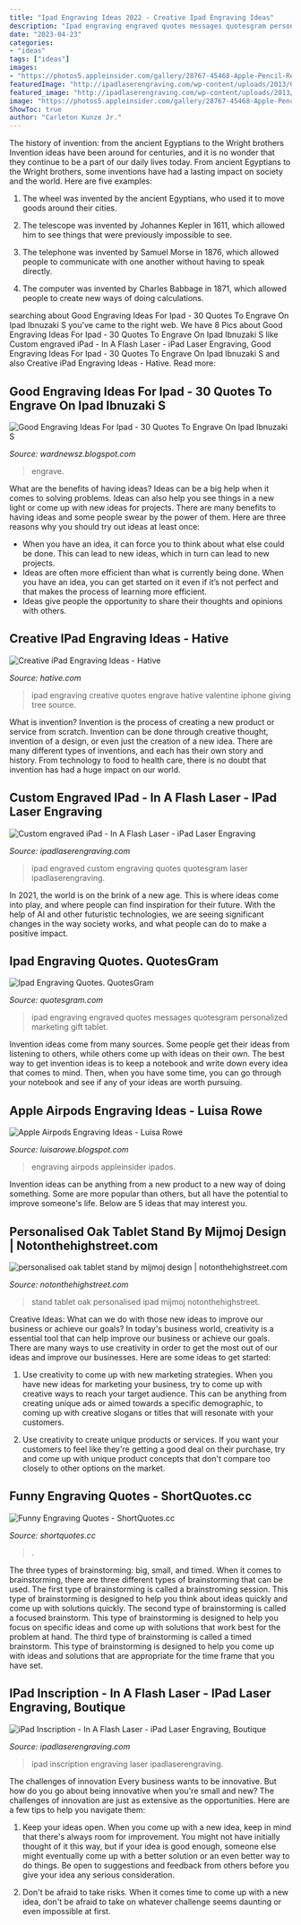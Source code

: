 ```yaml
---
title: "Ipad Engraving Ideas 2022 - Creative Ipad Engraving Ideas"
description: "Ipad engraving engraved quotes messages quotesgram personalized marketing gift tablet"
date: "2023-04-23"
categories:
- "ideas"
tags: ["ideas"]
images:
- "https://photos5.appleinsider.com/gallery/28767-45468-Apple-Pencil-Review-l.jpg"
featuredImage: "http://ipadlaserengraving.com/wp-content/uploads/2013/03/iPad-Inscription.jpg"
featured_image: "http://ipadlaserengraving.com/wp-content/uploads/2013/03/iPad-Inscription.jpg"
image: "https://photos5.appleinsider.com/gallery/28767-45468-Apple-Pencil-Review-l.jpg"
ShowToc: true
author: "Carleton Kunze Jr."
---
```



The history of invention: from the ancient Egyptians to the Wright brothers
Invention ideas have been around for centuries, and it is no wonder that they continue to be a part of our daily lives today. From ancient Egyptians to the Wright brothers, some inventions have had a lasting impact on society and the world. Here are five examples:
1) The wheel was invented by the ancient Egyptians, who used it to move goods around their cities.

2) The telescope was invented by Johannes Kepler in 1611, which allowed him to see things that were previously impossible to see.

3) The telephone was invented by Samuel Morse in 1876, which allowed people to communicate with one another without having to speak directly.

4) The computer was invented by Charles Babbage in 1871, which allowed people to create new ways of doing calculations.

	

		
searching about Good Engraving Ideas For Ipad - 30 Quotes To Engrave On Ipad Ibnuzaki S you've came to the right web. We have 8 Pics about Good Engraving Ideas For Ipad - 30 Quotes To Engrave On Ipad Ibnuzaki S like Custom engraved iPad - In A Flash Laser - iPad Laser Engraving, Good Engraving Ideas For Ipad - 30 Quotes To Engrave On Ipad Ibnuzaki S and also Creative iPad Engraving Ideas - Hative. Read more:
		
    
## Good Engraving Ideas For Ipad - 30 Quotes To Engrave On Ipad Ibnuzaki S

<img loading=lazy src="https://images.squarespace-cdn.com/content/v1/53a68567e4b0f3bbc3a9bd95/1417249611757-NG62QXISICTAFOHVLBF0/ke17ZwdGBToddI8pDm48kK9QFpooq32E6KAKZtIQ0vJ7gQa3H78H3Y0txjaiv_0fDoOvxcdMmMKkDsyUqMSsMWxHk725yiiHCCLfrh8O1z5QPOohDIaIeljMHgDF5CVlOqpeNLcJ80NK65_fV7S1UcZ-eg6Gg9c3atv6wfOs2Upqu-0FhzivXNFzgmLLOyJ01KcsXV-dqmPmf9JV4qUaPg/photo+1.JPG" onerror="this.onerror=null;this.src='https://tse2.mm.bing.net/th?id=OIP.1Y1FYsEZhvWFoXR_R-uUUwHaHa&amp;pid=15.1';" alt="Good Engraving Ideas For Ipad - 30 Quotes To Engrave On Ipad Ibnuzaki S">

_Source: wardnewsz.blogspot.com_

>engrave. 

	

What are the benefits of having ideas?
Ideas can be a big help when it comes to solving problems. Ideas can also help you see things in a new light or come up with new ideas for projects. There are many benefits to having ideas and some people swear by the power of them. Here are three reasons why you should try out ideas at least once: 
- When you have an idea, it can force you to think about what else could be done. This can lead to new ideas, which in turn can lead to new projects. 
- Ideas are often more efficient than what is currently being done. When you have an idea, you can get started on it even if it’s not perfect and that makes the process of learning more efficient. 
- Ideas give people the opportunity to share their thoughts and opinions with others.

    
## Creative IPad Engraving Ideas - Hative

<img loading=lazy src="http://hative.com/wp-content/uploads/2015/05/ipad-engraving-ideas/18-ipad-engraving-ideas.jpg" onerror="this.onerror=null;this.src='https://tse4.mm.bing.net/th?id=OIP.jb7b4VwhkkTsxYqeI0ygpQHaFj&amp;pid=15.1';" alt="Creative iPad Engraving Ideas - Hative">

_Source: hative.com_

>ipad engraving creative quotes engrave hative valentine iphone giving tree source. 

	

What is invention?
Invention is the process of creating a new product or service from scratch. Invention can be done through creative thought, invention of a design, or even just the creation of a new idea. There are many different types of inventions, and each has their own story and history. From technology to food to health care, there is no doubt that invention has had a huge impact on our world.

    
## Custom Engraved IPad - In A Flash Laser - IPad Laser Engraving

<img loading=lazy src="http://ipadlaserengraving.com/wp-content/uploads/2013/01/Custom-engraved-iPad.jpg" onerror="this.onerror=null;this.src='https://tse4.mm.bing.net/th?id=OIP.PjphdtQwi00x0PlWMY93FAHaGF&amp;pid=15.1';" alt="Custom engraved iPad - In A Flash Laser - iPad Laser Engraving">

_Source: ipadlaserengraving.com_

>ipad engraved custom engraving quotes quotesgram laser ipadlaserengraving. 

	

In 2021, the world is on the brink of a new age. This is where ideas come into play, and where people can find inspiration for their future. With the help of AI and other futuristic technologies, we are seeing significant changes in the way society works, and what people can do to make a positive impact.

    
## Ipad Engraving Quotes. QuotesGram

<img loading=lazy src="https://cdn.quotesgram.com/img/15/30/2096989619-engraved-ipad-32.jpg" onerror="this.onerror=null;this.src='https://tse1.mm.bing.net/th?id=OIP.kI_xeB8PS2PqvfZhSzK-RgHaGP&amp;pid=15.1';" alt="Ipad Engraving Quotes. QuotesGram">

_Source: quotesgram.com_

>ipad engraving engraved quotes messages quotesgram personalized marketing gift tablet. 

	

Invention ideas come from many sources. Some people get their ideas from listening to others, while others come up with ideas on their own. The best way to get invention ideas is to keep a notebook and write down every idea that comes to mind. Then, when you have some time, you can go through your notebook and see if any of your ideas are worth pursuing.

    
## Apple Airpods Engraving Ideas - Luisa Rowe

<img loading=lazy src="https://photos5.appleinsider.com/gallery/28767-45468-Apple-Pencil-Review-l.jpg" onerror="this.onerror=null;this.src='https://tse1.mm.bing.net/th?id=OIP.B-bdRRuBT2R1NrDN2kinYQHaEK&amp;pid=15.1';" alt="Apple Airpods Engraving Ideas - Luisa Rowe">

_Source: luisarowe.blogspot.com_

>engraving airpods appleinsider ipados. 

	

Invention ideas can be anything from a new product to a new way of doing something. Some are more popular than others, but all have the potential to improve someone's life. Below are 5 ideas that may interest you.

    
## Personalised Oak Tablet Stand By Mijmoj Design | Notonthehighstreet.com

<img loading=lazy src="http://cdn.notonthehighstreet.com/fs/c7/22/a3ca-59d5-4aa2-b9ee-7be5212e895a/original_oak-ipad-stand.jpg" onerror="this.onerror=null;this.src='https://tse4.mm.bing.net/th?id=OIP.-GlFe0tfAES88lmfRijVUgHaHa&amp;pid=15.1';" alt="personalised oak tablet stand by mijmoj design | notonthehighstreet.com">

_Source: notonthehighstreet.com_

>stand tablet oak personalised ipad mijmoj notonthehighstreet. 

	

Creative Ideas: What can we do with those new ideas to improve our business or achieve our goals?
In today's business world, creativity is a essential tool that can help improve our business or achieve our goals. There are many ways to use creativity in order to get the most out of our ideas and improve our businesses. Here are some ideas to get started: 
1. Use creativity to come up with new marketing strategies. When you have new ideas for marketing your business, try to come up with creative ways to reach your target audience. This can be anything from creating unique ads or aimed towards a specific demographic, to coming up with creative slogans or titles that will resonate with your customers. 

2. Use creativity to create unique products or services. If you want your customers to feel like they're getting a good deal on their purchase, try and come up with unique product concepts that don't compare too closely to other options on the market.

    
## Funny Engraving Quotes - ShortQuotes.cc

<img loading=lazy src="https://i.pinimg.com/originals/2d/4a/fd/2d4afd5f74d170af8ff338fa288a081e.jpg" onerror="this.onerror=null;this.src='https://tse2.mm.bing.net/th?id=OIP.bJvspa5WsWvShRkX0G0snwHaEK&amp;pid=15.1';" alt="Funny Engraving Quotes - ShortQuotes.cc">

_Source: shortquotes.cc_

>. 

	

The three types of brainstorming: big, small, and timed.
When it comes to brainstorming, there are three different types of brainstorming that can be used. The first type of brainstorming is called a brainstroming session. This type of brainstorming is designed to help you think about ideas quickly and come up with solutions quickly. The second type of brainstorming is called a focused brainstorm. This type of brainstorming is designed to help you focus on specific ideas and come up with solutions that work best for the problem at hand. The third type of brainstorming is called a timed brainstorm. This type of brainstorming is designed to help you come up with ideas and solutions that are appropriate for the time frame that you have set.

    
## IPad Inscription - In A Flash Laser - IPad Laser Engraving, Boutique

<img loading=lazy src="http://ipadlaserengraving.com/wp-content/uploads/2013/03/iPad-Inscription.jpg" onerror="this.onerror=null;this.src='https://tse3.mm.bing.net/th?id=OIP.NoaI-BNJqf7BVUHSI9SDXwHaE5&amp;pid=15.1';" alt="iPad Inscription - In A Flash Laser - iPad Laser Engraving, Boutique">

_Source: ipadlaserengraving.com_

>ipad inscription engraving laser ipadlaserengraving. 

	

The challenges of innovation
Every business wants to be innovative. But how do you go about being innovative when you're small and new? The challenges of innovation are just as extensive as the opportunities. Here are a few tips to help you navigate them:
1. Keep your ideas open. When you come up with a new idea, keep in mind that there's always room for improvement. You might not have initially thought of it this way, but if your idea is good enough, someone else might eventually come up with a better solution or an even better way to do things. Be open to suggestions and feedback from others before you give your idea any serious consideration.

2. Don't be afraid to take risks. When it comes time to come up with a new idea, don't be afraid to take on whatever challenge seems daunting or even impossible at first.

